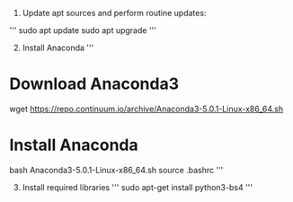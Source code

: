 1. Update apt sources and perform routine updates:

'''
sudo apt update
sudo apt upgrade
'''

2. Install Anaconda
'''
# Download Anaconda3
wget https://repo.continuum.io/archive/Anaconda3-5.0.1-Linux-x86_64.sh

# Install Anaconda
bash Anaconda3-5.0.1-Linux-x86_64.sh
source .bashrc
'''

3. Install required libraries
'''
sudo apt-get install python3-bs4
'''
